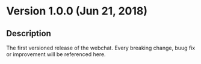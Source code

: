 # Version 1.0.0 (Jun 21, 2018)

## Description

The first versioned release of the webchat.
Every breaking change, buug fix or improvement will be referenced here.
